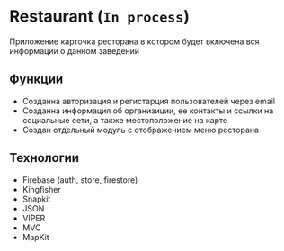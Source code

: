 # Restaurant (`In process`)
Приложение карточка ресторана в котором будет включена вся информации о данном заведении

## Функции
- Созданна авторизация и регистарция пользователей через email 
- Созданна информация об организиции, ее контакты и ссылки на социальные сети, а также местоположение на карте
- Создан отдельный модуль с отображением меню ресторана

## Технологии
- Firebase (auth, store, firestore) 
- Kingfisher
- Snapkit
- JSON
- VIPER
- MVC
- MapKit
